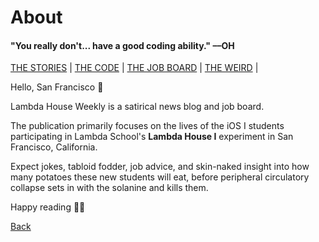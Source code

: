 # About

#### "You really don't... have a good coding ability." ––OH

[THE STORIES](https://www.lambda.house/stories.md) | [THE CODE](https://www.lambda.house/code) | [THE JOB BOARD](https://www.lambda.house/job-board) | [THE WEIRD](https://www.lambda.house/weird) |

Hello, San Francisco 👋

Lambda House Weekly is a satirical news blog and job board.

The publication primarily focuses on the lives of the iOS I students participating
in Lambda School's **Lambda House I** experiment in San Francisco, California.

Expect jokes, tabloid fodder, job advice, and skin-naked insight into how many
potatoes these new students will eat, before peripheral circulatory collapse sets
in with the solanine and kills them.

Happy reading 👨‍🚀

[Back](https://www.lambda.house)
